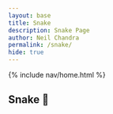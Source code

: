 ```yaml
---
layout: base
title: Snake
description: Snake Page
author: Neil Chandra
permalink: /snake/
hide: true
---
```


{% include nav/home.html %}

## Snake 🐍